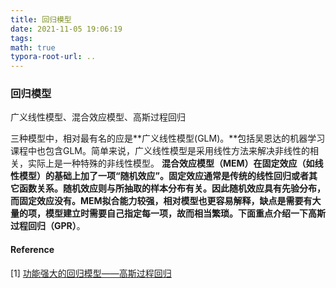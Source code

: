 ```yaml
---
title: 回归模型
date: 2021-11-05 19:06:19
tags:
math: true
typora-root-url: ..
---
```


### 回归模型

广义线性模型、混合效应模型、高斯过程回归

三种模型中，相对最有名的应是**广义线性模型(GLM)。**包括吴恩达的机器学习课程中也包含GLM。简单来说，广义线性模型是采用线性方法来解决非线性的相关，实际上是一种特殊的非线性模型。 **混合效应模型（MEM）**在固定效应（如线性模型）的基础上加了一项“随机效应”。固定效应通常是传统的线性回归或者其它函数关系。随机效应则与所抽取的样本分布有关。因此随机效应具有先验分布，而固定效应没有。MEM拟合能力较强，相对模型也更容易解释，缺点是需要有大量的项，模型建立时需要自己指定每一项，故而相当繁琐。下面重点介绍一下**高斯过程回归（GPR）**。



#### Reference

[1] [功能强大的回归模型——高斯过程回归 ](https://mp.weixin.qq.com/s?__biz=Mzg3NTAzOTYzOA==&mid=2247483762&idx=1&sn=23d193866ce6ee128ce9485e90e952f3&chksm=cec6df8bf9b1569d117c4042c81199310d6e652f1fcb0675aa367af7f3ddbdf946c1a7949900&scene=21#wechat_redirect)
